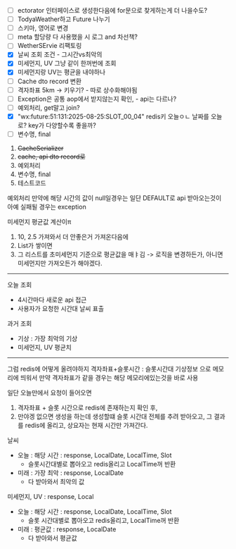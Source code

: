 - [ ] ectorator 인터페이스로 생성한다음에 for문으로 찾게하는게 더 나을수도?
- [ ] TodyaWeather하고 Future 나누기
- [ ] 스키마, 영어로 변경
- [ ] meta 할당량 다 사용했을 시 로그 and 차선책?
- [ ] WetherSErvie 리팩토링
- [x] 날씨 조회 조건 - 그시간vs최악의
- [x] 미세먼지, UV 그냥 같이 한꺼번에 조회
- [x] 미세먼지랑 UV는 평균을 내야하나
- [ ] Cache dto record 변환
- [ ] 격자좌표 5km -> 키우기? - 따로 상수화해야됨
- [ ] Exception은 공통 aop에서 받지않는지 확인, - api는 다르나?
- [ ] 예외처리, get말고 join?
- [x] "wx:future:51:131:2025-08-25:SLOT_00_04" redis키 오늘ㅇㄴ 날짜를 오늘로? key가 다양할수록 좋을까?
- [ ] 변수명, final

1. ~~CacheSerializer~~
2. ~~cache, api dto  record로~~
3. 예외처리
4. 변수명, final
5. 테스트코드


예외처리
만약에 해당 시간의 값이 null일경우는 일단 DEFAULT로
api 받아오는것이 아예 실패될 경우는 exception



미세먼지 평균값 계산이π
1. 10, 2.5 가져와서 더 안좋은거 가져온다음에
2. List가 쌓이면
3. 그 리스트를 초미세먼지 기준으로 평균값을 매ㅑ김
-> 로직을 변경하든가, 아니면 미세먼지만 가져오든가 해야겠다.

---
오늘 조회
- 4시간마다 새로운 api 접근
- 사용자가 요청한 시간대 날씨 표출

과거 조회
- 기상 : 가장 최악의 기상
- 미세먼지, UV 평균치

---
그럼 redis에 어떻게 올려야하지
격자좌표+슬롯시간 : 슬롯시간대 기상정보 으로 메모리에 띄워서 만약 격자좌표가 같을 경우는 해당 메모리에있는것을 바로 사용


일단 오늘만에서 요청이 들어오면
1. 격자좌표 + 슬롯 시간으로 redis에 존재하는지 확인 후, 
2. 만야겡 없으면 생성을 하는데
   생성할떄 슬롯 시간대 전체를 추려 받아오고, 그 결과를 redis에 올리고, 상요자는 현재 시간만 가져간다.



날씨
- 오늘 : 해당 시간 : response, LocalDate, LocalTime, Slot
	- 슬롯시간대별로 뽑아오고 redis올리고 LocalTime꺼 반환
- 미래 : 가장 최악 : response, LocalDate
	- 다 받아와서 최악의 값

미세먼지, UV : response, Local
- 오늘 : 해당 시간 : response, LocalDate, LocalTime, Slot
	- 슬롯 시간대별로 뽑아오고 redis올리고, LocalTime꺼 반환
- 미래 : 평균값 : response, LocalDate
	- 다 받아와서 평균값

